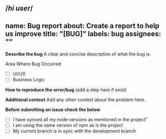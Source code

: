/*hi user*/
---
name: Bug report
about: Create a report to help us improve
title: "[BUG]"
labels: bug
assignees: ""
---

**Describe the bug**
A clear and concise description of what the bug is.

Area Where Bug Occurred

- [ ] UI/UX
- [ ] Business Logic

**How to reproduce the error/bug**
(add a step here if exist)

**Additional context**
Add any other context about the problem here.

**Before submitting an issue check the below**

- [ ] I have synced all my node versions as mentioned in the project"
- [ ] I am using the same version of npm as is the project
- [ ] My current branch is in sync with the development branch
